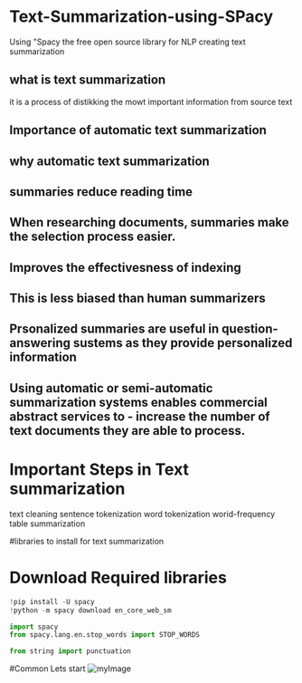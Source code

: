 # Text-Summarization-using-SPacy
Using "Spacy the free open source library for NLP  creating text summarization

## what is text summarization
it is a process of distikking the mowt important information from source text

## Importance of automatic text summarization
## why automatic text summarization

## summaries reduce reading time

## When researching documents, summaries make the selection process easier.

## Improves the effectivesness of indexing

## This is less biased than human summarizers

## Prsonalized summaries are useful in question-answering sustems as they provide personalized information

## Using automatic or semi-automatic summarization systems enables commercial abstract services to - increase the number of text documents they are able to process.

# Important Steps in Text summarization
text cleaning
sentence tokenization
word tokenization
worid-frequency table
summarization

#libraries to install for text summarization
# Download Required libraries

```python
!pip install -U spacy
!python -m spacy download en_core_web_sm

import spacy
from spacy.lang.en.stop_words import STOP_WORDS

from string import punctuation

```



#Common Lets start
![myImage](https://media.giphy.com/media/XRB1uf2F9bGOA/giphy.gif)
